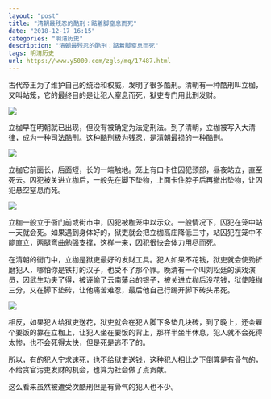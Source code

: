 ```yaml
---
layout: "post"
title: "清朝最残忍的酷刑：踮着脚窒息而死"
date: "2018-12-17 16:15"
categories: "明清历史"
description: "清朝最残忍的酷刑：踮着脚窒息而死"
tags: 明清历史
url: https://www.y5000.com/zgls/mq/17487.html
---
```






古代帝王为了维护自己的统治和权威，发明了很多酷刑。清朝有一种酷刑叫立枷，又叫站笼，它的最终目的是让犯人窒息而死，狱吏专门用此刑发财。

![](https://img.y5000.com/uploads/allimg/170320/1501525395-0.jpg)

立枷早在明朝就已出现，但没有被确定为法定刑法。到了清朝，立枷被写入大清律，成为一种司法酷刑。这种酷刑极为残忍，是清朝最损的一种酷刑。

![](https://img.y5000.com/uploads/allimg/170320/1501523X9-1.jpg)

立枷它前面长，后面短，长的一端触地。笼上有口卡住囚犯颈部，昼夜站立，直至死去。囚犯被关进立枷后，一般先在脚下垫物，上面卡住脖子后再撤出垫物，让囚犯悬空窒息而死。

![](https://img.y5000.com/uploads/allimg/170320/150152E27-2.jpg)

立枷一般立于衙门前或街市中，囚犯被枷笼中以示众。一般情况下，囚犯在笼中站一天就会死。如果遇到身体好的，狱吏就会把立枷高庄降低三寸，站囚犯在笼中不能直立，两腿弯曲勉强支撑，这样一来，囚犯很快会体力用尽而死。

在清朝的衙门中，立枷是狱吏最好的发财工具。犯人如果不花钱，狱吏就会使劲折磨犯人，哪怕你是铁打的汉子，也受不了那个罪。晚清有一个叫刘松廷的滇戏演员，因武生功夫了得，被诬偷了云南藩台的银子，被关进立枷后没花钱，狱使降枷三分，又在脚下垫砖，让他痛苦难忍，最后他自己行踢开脚下砖头吊死。

![](https://img.y5000.com/uploads/allimg/170320/15015243Q-3.jpg)

相反，如果犯人给狱吏送花，狱吏就会在犯人脚下多垫几块砖，到了晚上，还会雇个要饭的靠在立枷上，让犯人坐在要饭的背上，那样半坐半休息，犯人就不会死得太惨，也不会死得太快，但是死是逃不了的。

所以，有的犯人宁求速死，也不给狱吏送钱，这种犯人相比之下倒算是有骨气的，不给贪官污吏发财的机会，也算为社会做了点贡献。

这么看来虽然被遭受次酷刑但是有骨气的犯人也不少。
